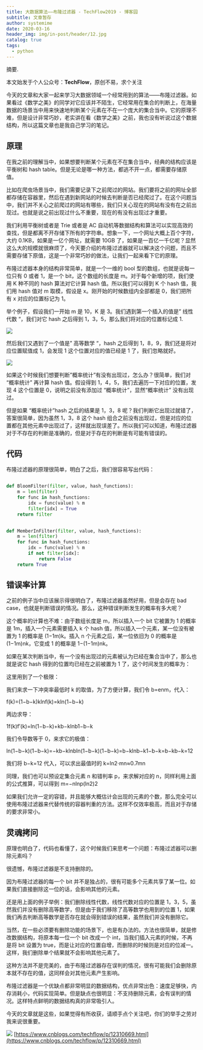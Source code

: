 ```yaml
---
title: 大数据算法——布隆过滤器 - TechFlow2019 - 博客园
subtitle: 文章暂存
author: systemime
date: 2020-03-16
header_img: img/in-post/header/12.jpg
catalog: true
tags:
  - python
---
```

摘要.

<!-- more -->
本文始发于个人公众号：**TechFlow**，原创不易，求个关注

今天的文章和大家一起来学习大数据领域一个经常用到的算法——布隆过滤器。如果看过《数学之美》的同学对它应该并不陌生，它经常用在集合的判断上，在海量数据的场景当中用来快速地判断某个元素在不在一个庞大的集合当中。它的原理不难，但是设计非常巧妙，老实讲在看《数学之美》之前，我也没有听说过这个数据结构，所以这篇文章也是我自己学习的笔记。

## 原理

在我之前的理解当中，如果想要判断某个元素在不在集合当中，经典的结构应该是平衡树和 hash table。但是无论是哪一种方法，都逃不开一点，都需要存储原值。

比如在爬虫场景当中，我们需要记录下之前爬过的网站。我们要将之前的网址全部都存储在容器里，然后在遇到新网站的时候去判断是否已经爬过了。在这个问题当中，我们并不关心之前爬过的网站有哪些，我们只关心现在的网站有没有在之前出现过。也就是说之前出现过什么不重要，现在的有没有出现过才重要。

我们利用平衡树或者是 Trie 或者是 AC 自动机等数据结构和算法可以实现高效的查找，但是都离不开存储下所有的字符串。想象一下，一个网址大概上百个字符，大约 0.1KB，如果是一亿个网址，就需要 10GB 了，如果是一百亿一千亿呢？显然这么大的规模就很麻烦了，今天要介绍的布隆过滤器就可以解决这个问题，而且不需要存储下原值，这是一个非常巧妙的做法，让我们一起来看下它的原理。

布隆过滤器本身的结构非常简单，就是一个一维的 bool 型的数组，也就是说每一位只有 0 或者 1，是一个 bit，这个数组的长度是 m。对于每个新增的项，我们使用 K 种不同的 hash 算法对它计算 hash 值。所以我们可以得到 K 个 hash 值，我们用 hash 值对 m 取模，假设是 x。刚开始的时候数组内全部都是 0，我们把所有 x 对应的位置标记为 1。

举个例子，假设我们一开始 m 是 10，K 是 3。我们遇到第一个插入的值是” 线性代数 “，我们对它 hash 之后得到 1，3，5，那么我们将对应的位置标记成 1.

![](https://img2018.cnblogs.com/blog/1906483/202002/1906483-20200215115156195-2109026986.png)

然后我们又遇到了一个值是” 高等数学 “，hash 之后得到 1，8，9，我们还是将对应位置赋值成 1，会发现 1 这个位置对应的值已经是 1 了，我们忽略就好。

![](https://img2018.cnblogs.com/blog/1906483/202002/1906483-20200215115206687-610947243.png)

如果这个时候我们想要判断”概率统计”有没有出现过，怎么办？很简单，我们对 “概率统计” 再计算 hash 值。假设得到 1，4，5，我们去遍历一下对应的位置，发现 4 这个位置是 0，说明之前没有添加过 “概率统计”，显然“概率统计” 没有出现过。

但是如果 “概率统计”hash 之后的结果是 1，3，8 呢？我们判断它出现过就错了，答案很简单，因为虽然 1，3，8 这个 hash 组合之前没有出现过，但是对应的位置都在其他元素中出现过了，这样就出现误差了。所以我们可以知道，布隆过滤器对于不存在的判断是准确的，但是对于存在的判断是有可能有错误的。

## 代码

布隆过滤器的原理很简单，明白了之后，我们很容易写出代码：

```python

def BloomFilter(filter, value, hash_functions):
    m = len(filter)
    for func in hash_functions:
        idx = func(value) % m
        filter[idx] = True
    return filter
    

def MemberInFilter(filter, value, hash_functions):
    m = len(filter)
    for func in hash_functions:
        idx = func(value) % m
        if not filter[idx]:
            return False
    return True
```

## 错误率计算

之前的例子当中应该展示得很明白了，布隆过滤器虽然好用，但是会存在 bad case，也就是判断错误的情况。那么，这种错误判断发生的概率有多大呢？

这个概率的计算也不难：由于数组长度是 m，所以插入一个 bit 它被置为 1 的概率是 1m，插入一个元素需要插入 k 个 hash 值，所以插入一个元素，某一位没有被置为 1 的概率是 (1−1m)k。插入 n 个元素之后，某一位依旧为 0 的概率是 (1−1m)nk，它变成 1 的概率是 1−(1−1m)nk。

如果在某次判断当中，有一个没有出现过的元素被认为已经在集合当中了，那么也就是说它 hash 得到的位置均已经在之前被置为 1 了，这个时间发生的概率为：

这里用到了一个极限：

我们来求一下冲突率最低时 k 的取值，为了方便计算，我们令 b=enm，代入：

f(k)=(1−b−k)kln⁡f(k)=kln⁡(1−b−k)

两边求导：

1f(k)f′(k)=ln(1−b−k)+kb−kln⁡b1−b−k

我们令导数等于 0，来求它的极值：

ln⁡(1−b−k)(1−b−k)=−kb−kln⁡bln⁡(1−b−k)(1−b−k)=b−kln⁡b−k1−b−k=b−kb−k=12

我们将 b−k=12 代入，可以求出最值时的 k=ln⁡2⋅mn≈0.7mn

同理，我们也可以预设定集合元素 n 和错判率 p，来求解对应的 n，同样利用上面的公式推算，可以得到 m=−nln⁡p(ln⁡2)2

如果我们允许一定的容错，并且能够大概估计会出现的元素的个数，那么完全可以使用布隆过滤器来代替传统的容器判重的方法。这样不仅效率极高，而且对于存储的要求非常小。

## 灵魂拷问

原理也明白了，代码也看懂了，这个时候我们来思考一个问题：布隆过滤器可以删除元素吗？

很遗憾，布隆过滤器是不支持删除的。

因为布隆过滤器的每一个 bit 并不是独占的，很有可能多个元素共享了某一位。如果我们直接删除这一位的话，会影响其他的元素。

还是用上面的例子举例：我们删除线性代数，线性代数对应的位置是 1，3，5，虽然我们并没有删除高等数学，但是由于我们移除了高等数学也用到的位置 1，如果我们再去判断高等数学是否存在就会得到错误的结果，虽然我们并没有删除它。

当然，在一些必须要有删除功能的场景下，也是有办法的。方法也很简单，就是修改数据结构，将原本每一位一个 bit 改成一个 int，当我们插入元素的时候，不再是将 bit 设置为 true，而是让对应的位置自增，而删除的时候则是对应的位减一。这样，我们删除单个结果就不会影响其他元素了。

这种方法并不是完美的，由于布隆过滤器存在误判的情况，很有可能我们会删除原本就不存在的值，这同样会对其他元素产生影响。

布隆过滤器是一个优缺点都非常明显的数据结构，优点非常出色：速度足够快，内存消耗小，代码实现简单。但是缺点也很明显：不支持删除元素，会有误判的情况。这样特点鲜明的数据结构真的非常吸引人。

今天的文章就是这些，如果觉得有所收获，请顺手点个关注吧，你们的举手之劳对我来说很重要。

![](https://user-gold-cdn.xitu.io/2020/2/15/170466e15dea57d5?w=258&h=258&f=png&s=23988) 
 [https://www.cnblogs.com/techflow/p/12310669.html](https://www.cnblogs.com/techflow/p/12310669.html)
